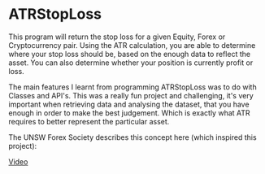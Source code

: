 # ATRStopLoss
This program will return the stop loss for a given Equity, Forex or Cryptocurrency pair.
Using the ATR calculation, you are able to determine where your stop loss should be, based on the enough data to reflect the asset. You can also determine whether your position is currently profit or loss.

The main features I learnt from programming ATRStopLoss was to do with Classes and API's. This was a really fun project and challenging, it's very important when retrieving data and analysing the dataset, that you have enough in order to make the best judgement. Which is exactly what ATR requires to better represent the particular asset.

The UNSW Forex Society describes this concept here (which inspired this project):

[Video](https://www.youtube.com/watch?v=2PFzdoEyq0Y)
